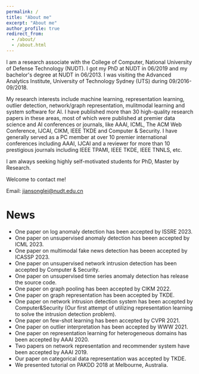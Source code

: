 ```yaml
---
permalink: /
title: "About me"
excerpt: "About me"
author_profile: true
redirect_from: 
  - /about/
  - /about.html
---
```

I am a research associate with the College of Computer, National University of Defense Technology (NUDT). I got my PhD at NUDT in 06/2019 and my bachelor's degree at NUDT in 06/2013. I was visiting the Advanced Analytics Institute, University of Technology Sydney (UTS) during 09/2016-09/2018. 

My research interests include machine learning, representation learning, outlier detection, network/graph representation,  mulitmodal learning and system software for AI. I have published more than 30 high-quality research papers in these areas, most of which were published at premier data science and AI conferences or journals, like AAAI, ICML, The ACM Web Conference, IJCAI, CIKM, IEEE TKDE and Computer & Security. I have generally served as a PC member at over 10 premier international conferences including AAAI, IJCAI and a reviewer for more than 10 prestigious journals including IEEE TPAMI, IEEE TKDE, IEEE TNNLS, etc.

I am always seeking highly self-motivated students for PhD, Master by Research. 

Welcome to contact me!

Email: jiansonglei@nudt.edu.cn


News
========
* One paper on log anomaly detection has been accepted by ISSRE 2023.
* One paper on unsupervised anomaly detection has beeen accepted by ICML 2023.
* One paper on multimodal fake news detection has beeen accepted by ICASSP 2023.
* One paper on unsupervised network intrusion detection has been accepted by Computer & Security.
* One paper on unsupervised time series anomaly detection has release the source code.
* One paper on graph pooling has been accepted by CIKM 2022.
* One paper on graph representation has been accepted by TKDE.
* One paper on network intrusion detection system has been accepted by Computer&Security (Our first attempt of utilizing representation learning to solve the intrusion detection problem).
* One paper on few-shot learning has been accepted by CVPR 2021.
* One paper on outlier interpretation  has been accepted by WWW 2021.
* One paper on representation learning for heterogeneous domains has been accepted by AAAI 2020.
* Two papers on network representation and recommender system have been accepted by AAAI 2019.
* Our paper on categorical data representation was accepted by TKDE.
* We presented tutorial on PAKDD 2018 at Melbourne, Australia.




